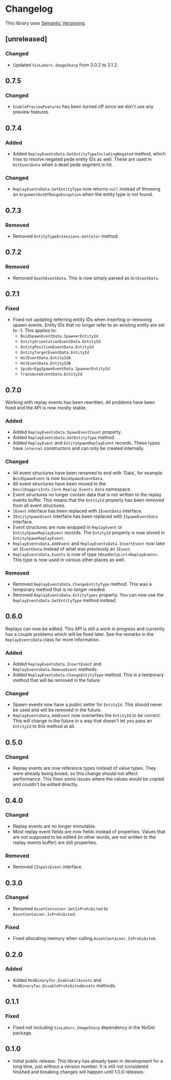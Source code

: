 # Changelog

This library uses [Semantic Versioning](https://semver.org/spec/v2.0.0.html).

## [unreleased]

### Changed

- Updated `SixLabors.ImageSharp` from 3.0.2 to 3.1.2.

## 0.7.5

### Changed

- `EnablePreviewFeatures` has been turned off since we don't use any preview features.

## 0.7.4

### Added

- Added `ReplayEventsData.GetEntityTypeIncludingNegated` method, which tries to resolve negated pede entity IDs as well. These are used in `HitEventData` when a dead pede segment is hit.

### Changed

- `ReplayEventsData.GetEntityType` now returns `null` instead of throwing an `ArgumentOutOfRangeException` when the entity type is not found.

## 0.7.3

### Removed

- Removed `EntityTypeExtensions.GetColor` method.

## 0.7.2

### Removed

- Removed `DeathEventData`. This is now simply parsed as `HitEventData`.

## 0.7.1

### Fixed

- Fixed not updating referring entity IDs when inserting or removing spawn events. Entity IDs that no longer refer to an existing entity are set to -1. This applies to:
  - `BoidSpawnEventData.SpawnerEntityId`
  - `EntityOrientationEventData.EntityId`
  - `EntityPositionEventData.EntityId`
  - `EntityTargetEventData.EntityId`
  - `HitEventData.EntityIdA`
  - `HitEventData.EntityIdB`
  - `SpiderEggSpawnEventData.SpawnerEntityId`
  - `TransmuteEventData.EntityId`

## 0.7.0

Working with replay events has been rewritten. All problems have been fixed and the API is now mostly stable.

### Added

- Added `ReplayEventsData.SpawnEventCount` property.
- Added `ReplayEventsData.GetEntityType` method.
- Added `ReplayEvent` and `EntitySpawnReplayEvent` records. These types have `internal` constructors and can only be created internally.

### Changed

- All event structures have been renamed to end with 'Data', for example `BoidSpawnEvent` is now `BoidSpawnEventData`.
- All event structures have been moved to the `DevilDaggersInfo.Core.Replay.Events.Data` namespace.
- Event structures no longer contain data that is not written to the replay events buffer. This means that the `EntityId` property has been removed from all event structures.
- `IEvent` interface has been replaced with `IEventData` interface.
- `IEntitySpawnEvent` interface has been replaced with `ISpawnEventData` interface.
- Event structures are now wrapped in `ReplayEvent` or `EntitySpawnReplayEvent` records. The `EntityId` property is now stored in `EntitySpawnReplayEvent`.
- `ReplayEventsData.AddEvent` and `ReplayEventsData.InsertEvent` now take an `IEventData` instead of what was previously an `IEvent`.
- `ReplayEventsData.Events` is now of type `IReadOnlyList<ReplayEvent>`. This type is now used in various other places as well.

### Removed

- Removed `ReplayEventsData.ChangeEntityType` method. This was a temporary method that is no longer needed.
- Removed `ReplayEventsData.EntityTypes` property. You can now use the `ReplayEventsData.GetEntityType` method instead.

## 0.6.0

Replays can now be edited. This API is still a work in progress and currently has a couple problems which will be fixed later. See the remarks in the `ReplayEventsData` class for more information.

### Added

- Added `ReplayEventsData.InsertEvent` and `ReplayEventsData.RemoveEvent` methods.
- Added `ReplayEventsData.ChangeEntityType` method. This is a temporary method that will be removed in the future.

### Changed

- Spawn events now have a public setter for `EntityId`. This should never be used and will be removed in the future.
- `ReplayEventsData.AddEvent` now overwrites the `EntityId` to be correct. This will change in the future in a way that doesn't let you pass an `EntityId` to this method at all.

## 0.5.0

### Changed

- Replay events are now reference types instead of value types. They were already being boxed, so this change should not affect performance. This fixes some issues where the values would be copied and couldn't be edited directly.

## 0.4.0

### Changed

- Replay events are no longer immutable.
- Most replay event fields are now fields instead of properties. Values that are not supposed to be edited (in other words, are not written to the replay events buffer) are still properties.

### Removed

- Removed `IInputsEvent` interface.

## 0.3.0

### Changed

- Renamed `AssetContainer.GetIsProhibited` to `AssetContainer.IsProhibited`.

### Fixed

- Fixed allocating memory when calling `AssetContainer.IsProhibited`.

## 0.2.0

### Added

- Added `ModBinaryToc.EnableAllAssets` and `ModBinaryToc.DisableProhibitedAssets` methods.

## 0.1.1

### Fixed

- Fixed not including `SixLabors.ImageSharp` dependency in the NuGet package.

## 0.1.0

- Initial public release. This library has already been in development for a long time, just without a version number. It is still not considered finished and breaking changes will happen until 1.0.0 releases.
